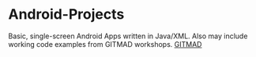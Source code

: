 # Android-Projects  
Basic, single-screen Android Apps written in Java/XML.
Also may include working code examples from GITMAD workshops.
[GITMAD](https://gitmad.gtorg.gatech.edu/index.html)
